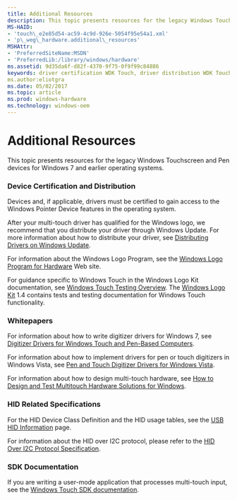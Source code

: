 ```yaml
---
title: Additional Resources
description: This topic presents resources for the legacy Windows Touchscreen and Pen devices for Windows 7 and earlier operating systems.
MS-HAID:
- 'touch\_e2e85d54-ac59-4c9d-926e-5054f95e54a1.xml'
- 'p\_weg\_hardware.additional\_resources'
MSHAttr:
- 'PreferredSiteName:MSDN'
- 'PreferredLib:/library/windows/hardware'
ms.assetid: 9d35da6f-d82f-4370-9f75-0f9f99c84886
keywords: driver certification WDK Touch, driver distribution WDK Touch, Windows Touch WDK, whitepapers, certifying drivers, distributing drivers, HID-related specifications
ms.author:eliotgra
ms.date: 05/02/2017
ms.topic: article
ms.prod: windows-hardware
ms.technology: windows-oem
---
```


# Additional Resources


This topic presents resources for the legacy Windows Touchscreen and Pen devices for Windows 7 and earlier operating systems.

### <a href="" id="driver-certification-and-distribution"></a> Device Certification and Distribution

Devices and, if applicable, drivers must be certified to gain access to the Windows Pointer Device features in the operating system.

After your multi-touch driver has qualified for the Windows logo, we recommend that you distribute your driver through Windows Update. For more information about how to distribute your driver, see [Distributing Drivers on Windows Update](http://go.microsoft.com/fwlink/p/?linkid=155090).

For information about the Windows Logo Program, see the [Windows Logo Program for Hardware](http://go.microsoft.com/fwlink/p/?linkid=8772) Web site.

For guidance specific to Windows Touch in the Windows Logo Kit documentation, see [Windows Touch Testing Overview](http://go.microsoft.com/fwlink/p/?linkid=155048). The [Windows Logo Kit](http://go.microsoft.com/fwlink/p/?linkid=139154) 1.4 contains tests and testing documentation for Windows Touch functionality.

### <a href="" id="whitepapers"></a> Whitepapers

For information about how to write digitizer drivers for Windows 7, see [Digitizer Drivers for Windows Touch and Pen-Based Computers](http://go.microsoft.com/fwlink/p/?linkid=155087).

For information about how to implement drivers for pen or touch digitizers in Windows Vista, see [Pen and Touch Digitizer Drivers for Windows Vista](http://go.microsoft.com/fwlink/p/?linkid=155088).

For information about how to design multi-touch hardware, see [How to Design and Test Multitouch Hardware Solutions for Windows](http://go.microsoft.com/fwlink/p/?linkid=155089).

### <a href="" id="hid-related-specifications"></a> HID Related Specifications

For the HID Device Class Definition and the HID usage tables, see the [USB HID Information](http://go.microsoft.com/fwlink/p/?linkid=155096) page.

For information about the HID over I2C protocol, please refer to the [HID Over I2C Protocol Specification](http://msdn.microsoft.com/library/windows/hardware/hh852380).

### <a href="" id="sdk-documentation"></a> SDK Documentation

If you are writing a user-mode application that processes multi-touch input, see the [Windows Touch SDK documentation](http://go.microsoft.com/fwlink/p/?linkid=155066).

 

 






